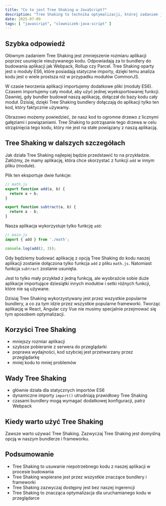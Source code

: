 ```yaml
---
title: "Co to jest Tree Shaking w JavaScript?"
description: "Tree Shaking to technika optymalizacji, której zadaniem jest usuwanie martwego kodu z aplikacji."
date: 2025-07-09
tags: [ "javascript", "slowniczek-java-script" ]
---
```


## Szybka odpowiedź

Głównym zadaniem Tree Shaking jest zmniejszenie rozmiaru aplikacji poprzez usunięcie nieużywanego kodu. Odpowiadają za
to bundlery do budowania aplikacji jak Webpack, Rollup czy Parcel. Tree Shaking oparty jest o moduły ES6, które
posiadają statyczne importy, dzięki temu analiza kodu jest o wiele prostsza niż w przypadku modułów CommonJS.

W czasie tworzenia aplikacji importujemy dodatkowe pliki (moduły ES6). Czasem importujemy cały moduł, aby użyć jednej
wyeksportowanej funkcji. Dawniej, gdy bundler budował naszą aplikację, dołączał do bazy kodu cały moduł. Dzisiaj, dzięki
Tree Shaking bundlery dołączają do aplikacji tylko ten kod, który faktycznie używamy.

Obrazowo możemy powiedzieć, że nasz kod to ogromne drzewo z licznymi gałęziami i powiązaniami. Tree Shaking to
potrząsanie tego drzewa w celu strząśnięcia tego kodu, który nie jest na stałe powiązany z naszą aplikacją.

## Tree Shaking w dalszych szczegółach

Jak działa Tree Shaking najlepiej będzie przedstawić to na przykładzie. Załóżmy, że mamy aplikację, która chce
skorzystać z funkcji `add` w innym pliku (module).

Plik ten eksportuje dwie funkcje:

```javascript
// math.js
export function add(a, b) {
  return a + b;
}

export function subtract(a, b) {
  return a - b;
}
```

Nasza aplikacja wykorzystuje tylko funkcję `add`:

```javascript
// main.js
import { add } from './math';

console.log(add(2, 3));
```

Gdy będziemy budować aplikację z opcją Tree Shaking do kodu naszej aplikacji zostanie dołączona tylko funkcja `add` z
pliku `math.js`. Natomiast funkcja `subtract` zostanie usunięta.

Jest to tylko mały przykład z jedną funkcją, ale wyobraźcie sobie duże aplikacje importujące dziesiątki innych modułów i
setki różnych funkcji, które nie są używane.

Dzisiaj Tree Shaking wykorzystywany jest przez wszystkie popularne bundlery, a co za tym idzie przez wszystkie popularne
frameworki. Tworząc aplikację w React, Angular czy Vue nie musimy specjalnie przejmować się tym sposobem optymalizacji.

## Korzyści Tree Shaking

- mniejszy rozmiar aplikacji
- szybsze pobieranie z serwera do przeglądarki
- poprawa wydajności, kod szybciej jest przetwarzany przez przeglądarkę
- mniej kodu to mniej problemów

## Wady Tree Shaking

- głównie działa dla statycznych importów ES6
- dynamiczne importy `import()` utrudniają prawidłowy Tree Shaking
- czasami bundlery mogą wymagać dodatkowej konfiguracji, patrz Webpack

## Kiedy warto użyć Tree Shaking

Zawsze warto używać Tree Shaking. Zazwyczaj Tree Shaking jest domyślną opcją w naszym bundlerze i frameworku.

## Podsumowanie

- Tree Shaking to usuwanie niepotrzebnego kodu z naszej aplikacji w procesie budowania
- Tree Shaking wspierane jest przez wszystkie znaczące bundlery i frameworki
- Tree Shaking zazwyczaj dostępny jest bez naszej ingerencji
- Tree Shaking to znacząca optymalizacja dla uruchamianego kodu w przeglądarce
